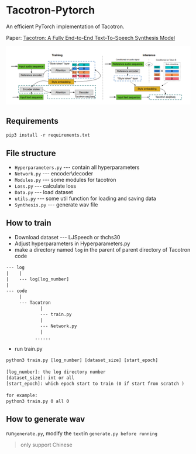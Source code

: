 # Tacotron-Pytorch
An efficient PyTorch implementation of Tacotron.

Paper: [Tacotron: A Fully End-to-End Text-To-Speech Synthesis Model](https://arxiv.org/abs/1703.10135)

![model](pic/model.png)

## Requirements

``` shell
pip3 install -r requirements.txt
```

## File structure

- `Hyperparameters.py` --- contain all hyperparameters
- `Network.py` --- encoder\decoder
- `Modules.py` --- some modules for tacotron
- `Loss.py` --- calculate loss
- `Data.py` --- load dataset
- `utils.py` --- some util function for loading and saving data
- `Synthesis.py` --- generate wav file

## How to train

- Download dataset --- LJSpeech or thchs30
- Adjust hyperparameters  in Hyperparameters.py
- make a directory named `log` in the parent of parent directory of Tacotron code

```
--- log
|    |
|    --- log[log_number]
|
--- code
     |
     --- Tacotron
             |
             --- train.py
             |
             --- Network.py
             |
           ......
```

- run train.py

``` shell
python3 train.py [log_number] [dataset_size] [start_epoch]

[log_number]: the log directory number
[dataset_size]: int or all
[start_epoch]: which epoch start to train (0 if start from scratch )

for example:
python3 train.py 0 all 0
```

## How to generate wav

run`generate.py`, modify the `text`in `generate.py before running` 

> only support Chinese

